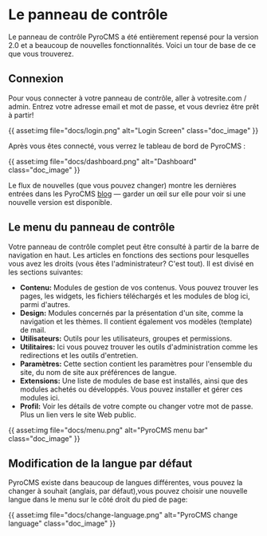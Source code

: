 ﻿# Le panneau de contrôle

Le panneau de contrôle PyroCMS a été entièrement repensé pour la version 2.0 et a beaucoup de nouvelles fonctionnalités. Voici un tour de base de ce que vous trouverez.

## Connexion

Pour vous connecter à votre panneau de contrôle, aller à votresite.com / admin. Entrez votre adresse email et mot de passe, et vous devriez être prêt à partir!

{{ asset:img file="docs/login.png" alt="Login Screen" class="doc_image" }} 

Après vous êtes connecté, vous verrez le tableau de bord de PyroCMS :

{{ asset:img file="docs/dashboard.png" alt="Dashboard" class="doc_image" }}

Le flux de nouvelles (que vous pouvez changer) montre les dernières entrées dans les PyroCMS [blog](http://www.pyrocms.fr/blog) &mdash; garder un œil sur elle pour voir si une nouvelle version est disponible.

## Le menu du panneau de contrôle

Votre panneau de contrôle complet peut être consulté à partir de la barre de navigation en haut. Les articles en fonctions des sections pour lesquelles vous avez les droits (vous êtes l'administrateur? C'est tout). Il est divisé en les sections suivantes:

- **Contenu:** Modules de gestion de vos contenus. Vous pouvez trouver les pages, les widgets, les fichiers téléchargés et les modules de blog ici, parmi d'autres.
- **Design:** Modules concernés par la présentation d'un site, comme la navigation et les thèmes. Il contient également vos modèles (template) de mail.
- **Utilisateurs:** Outils pour les utilisateurs, groupes et permissions.
- **Utilitaires:** Ici vous pouvez trouver les outils d'administration comme les redirections et les outils d'entretien.
- **Paramètres:** Cette section contient les paramètres pour l'ensemble du site, du nom de site aux préférences de langue.
- **Extensions:** Une liste de modules de base est installés, ainsi que des modules achetés ou développés. Vous pouvez installer et gérer ces modules ici.
- **Profil:** Voir les détails de votre compte ou  changer votre mot de passe. Plus un lien vers le site Web public.

{{ asset:img file="docs/menu.png" alt="PyroCMS menu bar" class="doc_image" }}

## Modification de la langue par défaut

PyroCMS existe dans beaucoup de langues différentes, vous pouvez la changer à souhait (anglais, par défaut),vous pouvez choisir une nouvelle langue dans le menu sur le côté droit du pied de page:

{{ asset:img file="docs/change-language.png" alt="PyroCMS change language" class="doc_image" }}
